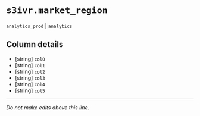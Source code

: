 # `s3ivr.market_region`
`analytics_prod` | `analytics`

## Column details
* [string]    `col0`
* [string]    `col1`
* [string]    `col2`
* [string]    `col3`
* [string]    `col4`
* [string]    `col5`

-------------------------------------------------------------------------------
*Do not make edits above this line.*
